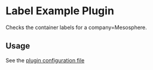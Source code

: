 # Label Example Plugin

Checks the container labels for a company=Mesosphere.

## Usage

See the [plugin configuration file](https://github.com/mesosphere/marathon-example-plugins/blob/master/env/src/main/resources/mesosphere/marathon/example/plugin/label/plugin-conf.json)
